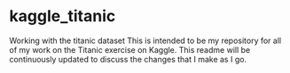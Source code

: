 kaggle_titanic
==============

Working with the titanic dataset
This is intended to be my repository for all of my work on the Titanic exercise on Kaggle.
This readme will be continuously updated to discuss the changes that I make as I go.
